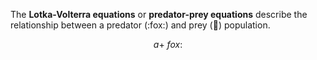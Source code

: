 The **Lotka-Volterra equations** or **predator-prey equations** describe the relationship between a predator (:fox:) and prey (:rabbit:) population.

$$
a + \:fox:
$$